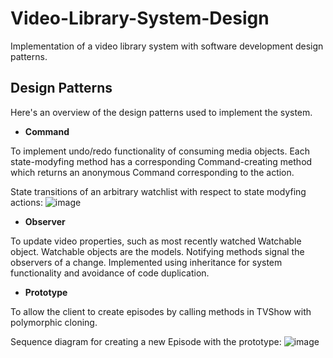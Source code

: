 # Video-Library-System-Design
Implementation of a video library system with software development design patterns.

## Design Patterns

Here's an overview of the design patterns used to implement the system.

* **Command**

To implement undo/redo functionality of consuming media objects. Each state-modyfing method has a corresponding Command-creating method which returns an anonymous Command corresponding to the action.

State transitions of an arbitrary watchlist with respect to state modyfing actions:
![image](https://user-images.githubusercontent.com/47959146/149541578-e12e1625-a691-4c42-bb63-0a1b2a56ab7f.png)


* **Observer**

To update video properties, such as most recently watched Watchable object. Watchable objects are the models. Notifying methods signal the observers of a change. Implemented using inheritance for system functionality and avoidance of code duplication.


* **Prototype**

To allow the client to create episodes by calling methods in TVShow with polymorphic cloning.

Sequence diagram for creating a new Episode with the prototype:
![image](https://user-images.githubusercontent.com/47959146/149542235-9f4b3610-e6f4-4fc4-ac66-025100305162.png)





